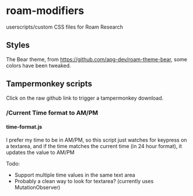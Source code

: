 # roam-modifiers
 userscripts/custom CSS files for Roam Research

## Styles

The Bear theme, from https://github.com/apg-dev/roam-theme-bear, some colors have been tweaked.

## Tampermonkey scripts
Click on the raw github link to trigger a tampermonkey download.

### /Current Time format to AM/PM
#### time-format.js

I prefer my time to be in AM/PM, so this script just watches for keypress on a textarea, and if the time matches the current time (in 24 hour format),
it updates the value to AM/PM

Todo:
- Support multiple time values in the same text area
- Probably a clean way to look for textarea? (currently uses MutationObserver)

